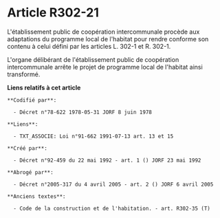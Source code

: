 # Article R302-21

L'établissement public de coopération intercommunale procède aux adaptations du programme local de l'habitat pour rendre
conforme son contenu à celui défini par les articles L. 302-1 et R. 302-1.

L'organe délibérant de l'établissement public de coopération intercommunale arrête le projet de programme local de l'habitat
ainsi transformé.

**Liens relatifs à cet article**

	**Codifié par**:

	  - Décret n°78-622 1978-05-31 JORF 8 juin 1978

	**Liens**:

	  - TXT_ASSOCIE: Loi n°91-662 1991-07-13 art. 13 et 15

	**Créé par**:

	  - Décret n°92-459 du 22 mai 1992 - art. 1 () JORF 23 mai 1992

	**Abrogé par**:

	  - Décret n°2005-317 du 4 avril 2005 - art. 2 () JORF 6 avril 2005

	**Anciens textes**:

	  - Code de la construction et de l'habitation. - art. R302-35 (T)

